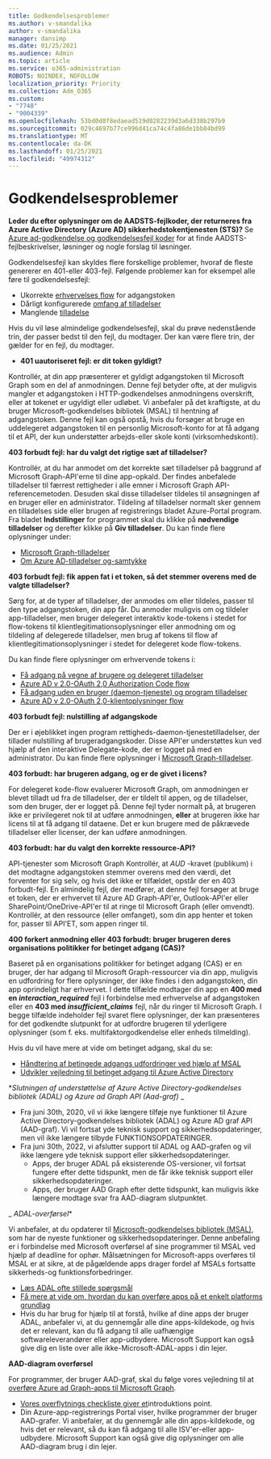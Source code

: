 ```yaml
---
title: Godkendelsesproblemer
ms.author: v-smandalika
author: v-smandalika
manager: dansimp
ms.date: 01/25/2021
ms.audience: Admin
ms.topic: article
ms.service: o365-administration
ROBOTS: NOINDEX, NOFOLLOW
localization_priority: Priority
ms.collection: Adm_O365
ms.custom:
- "7748"
- "9004339"
ms.openlocfilehash: 53bd0d8f8edaead519d0282239d3a6d338b297b9
ms.sourcegitcommit: 029c4697b77ce996d41ca74c4fa86de1bb84bd99
ms.translationtype: MT
ms.contentlocale: da-DK
ms.lasthandoff: 01/25/2021
ms.locfileid: "49974312"
---
```

# <a name="authentication-issues"></a>Godkendelsesproblemer

**Leder du efter oplysninger om de AADSTS-fejlkoder, der returneres fra Azure Active Directory (Azure AD) sikkerhedstokentjenesten (STS)?** Se [Azure ad-godkendelse og godkendelsesfejl koder](https://docs.microsoft.com/azure/active-directory/develop/reference-aadsts-error-codes) for at finde AADSTS-fejlbeskrivelser, løsninger og nogle forslag til løsninger.

Godkendelsesfejl kan skyldes flere forskellige problemer, hvoraf de fleste genererer en 401-eller 403-fejl. Følgende problemer kan for eksempel alle føre til godkendelsesfejl:

- Ukorrekte [erhvervelses flow](https://docs.microsoft.com/azure/active-directory/develop/authentication-vs-authorization) for adgangstoken 
- Dårligt konfigurerede [omfang af tilladelser](https://docs.microsoft.com/azure/active-directory/develop/v2-permissions-and-consent) 
- Manglende [tilladelse](https://docs.microsoft.com/azure/active-directory/develop/howto-convert-app-to-be-multi-tenant#understanding-user-and-admin-consent)

Hvis du vil løse almindelige godkendelsesfejl, skal du prøve nedenstående trin, der passer bedst til den fejl, du modtager. Der kan være flere trin, der gælder for en fejl, du modtager.

- **401 uautoriseret fejl: er dit token gyldigt?**

Kontrollér, at din app præsenterer et gyldigt adgangstoken til Microsoft Graph som en del af anmodningen. Denne fejl betyder ofte, at der muligvis mangler et adgangstoken i HTTP-godkendelses anmodningens overskrift, eller at tokenet er ugyldigt eller udløbet. Vi anbefaler på det kraftigste, at du bruger Microsoft-godkendelses bibliotek (MSAL) til hentning af adgangstoken. Denne fejl kan også opstå, hvis du forsøger at bruge en uddelegeret adgangstoken til en personlig Microsoft-konto for at få adgang til et API, der kun understøtter arbejds-eller skole konti (virksomhedskonti).

**403 forbudt fejl: har du valgt det rigtige sæt af tilladelser?**

Kontrollér, at du har anmodet om det korrekte sæt tilladelser på baggrund af Microsoft Graph-API'erne til dine app-opkald. Der findes anbefalede tilladelser til færrest rettigheder i alle emner i Microsoft Graph API-referencemetoden. Desuden skal disse tilladelser tildeles til ansøgningen af en bruger eller en administrator. Tildeling af tilladelser normalt sker gennem en tilladelses side eller brugen af registrerings bladet Azure-Portal program. Fra bladet **Indstillinger** for programmet skal du klikke på **nødvendige tilladelser** og derefter klikke på **Giv tilladelser**. Du kan finde flere oplysninger under:

- [Microsoft Graph-tilladelser](https://docs.microsoft.com/graph/permissions-reference) 
- [Om Azure AD-tilladelser og-samtykke](https://docs.microsoft.com/azure/active-directory/develop/v2-permissions-and-consent)

**403 forbudt fejl: fik appen fat i et token, så det stemmer overens med de valgte tilladelser?**

Sørg for, at de typer af tilladelser, der anmodes om eller tildeles, passer til den type adgangstoken, din app får. Du anmoder muligvis om og tildeler app-tilladelser, men bruger delegeret interaktiv kode-tokens i stedet for flow-tokens til klientlegitimationsoplysninger eller anmodning om og tildeling af delegerede tilladelser, men brug af tokens til flow af klientlegitimationsoplysninger i stedet for delegeret kode flow-tokens.

Du kan finde flere oplysninger om erhvervende tokens i:

- [Få adgang på vegne af brugere og delegeret tilladelser](https://docs.microsoft.com/graph/auth-v2-user) 
- [Azure AD v 2.0-OAuth 2,0 Authorization Code flow](https://docs.microsoft.com/azure/active-directory/develop/v2-oauth2-auth-code-flow) 
- [Få adgang uden en bruger (daemon-tjeneste) og program tilladelser](https://docs.microsoft.com/graph/auth-v2-service) 
- [Azure AD v 2.0-OAuth 2,0-klientoplysninger flow](https://docs.microsoft.com/azure/active-directory/develop/v2-oauth2-client-creds-grant-flow)

**403 forbudt fejl: nulstilling af adgangskode**

Der er i øjeblikket ingen program rettigheds-daemon-tjenestetilladelser, der tillader nulstilling af brugeradgangskoder. Disse API'er understøttes kun ved hjælp af den interaktive Delegate-kode, der er logget på med en administrator. Du kan finde flere oplysninger i [Microsoft Graph-tilladelser](https://docs.microsoft.com/graph/permissions-reference).

**403 forbudt: har brugeren adgang, og er de givet i licens?**

For delegeret kode-flow evaluerer Microsoft Graph, om anmodningen er blevet tilladt ud fra de tilladelser, der er tildelt til appen, og de tilladelser, som den bruger, der er logget på. Denne fejl tyder normalt på, at brugeren ikke er privilegeret nok til at udføre anmodningen, **eller** at brugeren ikke har licens til at få adgang til dataene. Det er kun brugere med de påkrævede tilladelser eller licenser, der kan udføre anmodningen.

**403 forbudt: har du valgt den korrekte ressource-API?**

API-tjenester som Microsoft Graph Kontrollér, at *AUD* -kravet (publikum) i det modtagne adgangstoken stemmer overens med den værdi, det forventer for sig selv, og hvis det ikke er tilfældet, opstår der en 403 forbudt-fejl. En almindelig fejl, der medfører, at denne fejl forsøger at bruge et token, der er erhvervet til Azure AD Graph-API'er, Outlook-API'er eller SharePoint/OneDrive-API'er til at ringe til Microsoft Graph (eller omvendt). Kontrollér, at den ressource (eller omfanget), som din app henter et token for, passer til API'ET, som appen ringer til.

**400 forkert anmodning eller 403 forbudt: bruger brugeren deres organisations politikker for betinget adgang (CAS)?**

Baseret på en organisations politikker for betinget adgang (CAS) er en bruger, der har adgang til Microsoft Graph-ressourcer via din app, muligvis en udfordring for flere oplysninger, der ikke findes i den adgangstoken, din app oprindeligt har erhvervet. I dette tilfælde modtager din app en **400 med en *interaction_required*** fejl i forbindelse med erhvervelse af adgangstoken eller en **403 med *insufficient_claims*** fejl, når du ringer til Microsoft Graph. I begge tilfælde indeholder fejl svaret flere oplysninger, der kan præsenteres for det godkendte slutpunkt for at udfordre brugeren til yderligere oplysninger (som f. eks. multifaktorgodkendelse eller enheds tilmelding).

Hvis du vil have mere at vide om betinget adgang, skal du se:

- [Håndtering af betingede adgangs udfordringer ved hjælp af MSAL](https://docs.microsoft.com/azure/active-directory/develop/msal-error-handling-dotnet#conditional-access-and-claims-challenges) 
- [Udvikler vejledning til betinget adgang til Azure Active Directory](https://docs.microsoft.com/azure/active-directory/develop/v2-conditional-access-dev-guide)

**_Slutningen af understøttelse af Azure Active Directory-godkendelses bibliotek (ADAL) og Azure ad Graph API (Aad-graf)_* _

- Fra juni 30th, 2020, vil vi ikke længere tilføje nye funktioner til Azure Active Directory-godkendelses bibliotek (ADAL) og Azure AD graf API (AAD-graf). Vi vil fortsat yde teknisk support og sikkerhedsopdateringer, men vil ikke længere tilbyde FUNKTIONSOPDATERINGER.
- Fra juni 30th, 2022, vi afslutter support til ADAL og AAD-grafen og vil ikke længere yde teknisk support eller sikkerhedsopdateringer.
    - Apps, der bruger ADAL på eksisterende OS-versioner, vil fortsat fungere efter dette tidspunkt, men de får ikke teknisk support eller sikkerhedsopdateringer.
    - Apps, der bruger AAD Graph efter dette tidspunkt, kan muligvis ikke længere modtage svar fra AAD-diagram slutpunktet.

_ *ADAL-overførsel**

Vi anbefaler, at du opdaterer til [Microsoft-godkendelses bibliotek (MSAL)](https://docs.microsoft.com/azure/active-directory/develop/v2-overview), som har de nyeste funktioner og sikkerhedsopdateringer. Denne anbefaling er i forbindelse med Microsoft overførsel af sine programmer til MSAL ved hjælp af deadline for ophør. Målsætningen for Microsoft-apps overføres til MSAL er at sikre, at de pågældende apps drager fordel af MSALs fortsatte sikkerheds-og funktionsforbedringer.

- [Læs ADAL ofte stillede spørgsmål](https://docs.microsoft.com/azure/active-directory/develop/msal-migration#frequently-asked-questions-faq) 
- [Få mere at vide om, hvordan du kan overføre apps på et enkelt platforms grundlag](https://docs.microsoft.com/azure/active-directory/develop/msal-migration#frequently-asked-questions-faq) 
- Hvis du har brug for hjælp til at forstå, hvilke af dine apps der bruger ADAL, anbefaler vi, at du gennemgår alle dine apps-kildekode, og hvis det er relevant, kan du få adgang til alle uafhængige softwareleverandører eller app-udbydere. Microsoft Support kan også give dig en liste over alle ikke-Microsoft-ADAL-apps i din lejer.

**AAD-diagram overførsel**

For programmer, der bruger AAD-graf, skal du følge vores vejledning til at [overføre Azure ad Graph-apps til Microsoft Graph](https://docs.microsoft.com/graph/migrate-azure-ad-graph-planning-checklist?view=graph-rest-1.0&preserve-view=true).

- [Vores overflytnings checkliste giver et](https://docs.microsoft.com/graph/migrate-azure-ad-graph-planning-checklist)introduktions point. 
- Din Azure-app-registrerings Portal viser, hvilke programmer der bruger AAD-grafer. Vi anbefaler, at du gennemgår alle din apps-kildekode, og hvis det er relevant, så du kan få adgang til alle ISV'er-eller app-udbydere. Microsoft Support kan også give dig oplysninger om alle AAD-diagram brug i din lejer.

 










